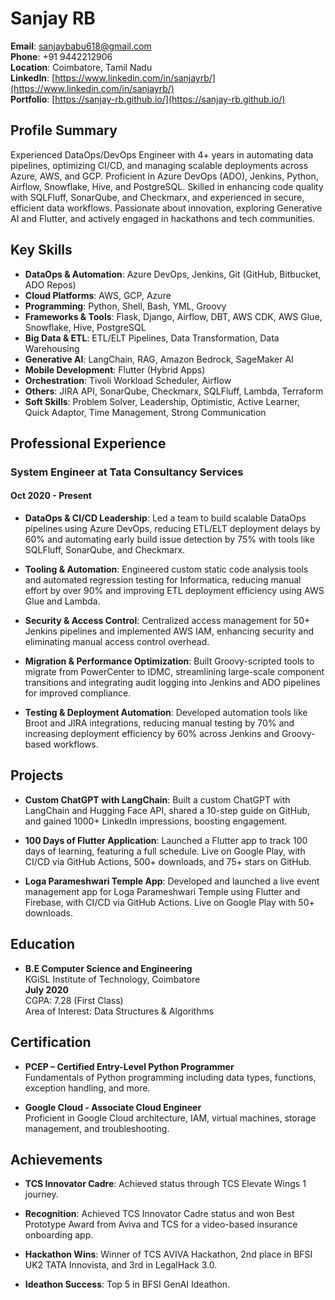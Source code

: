 # Sanjay RB
**Email**: sanjaybabu618@gmail.com  
**Phone**: +91 9442212906  
**Location**: Coimbatore, Tamil Nadu  
**LinkedIn**: [https://www.linkedin.com/in/sanjayrb/](https://www.linkedin.com/in/sanjayrb/)  
**Portfolio**: [https://sanjay-rb.github.io/](https://sanjay-rb.github.io/)

## Profile Summary

Experienced DataOps/DevOps Engineer with 4+ years in automating data pipelines, optimizing CI/CD, and managing scalable deployments across Azure, AWS, and GCP. Proficient in Azure DevOps (ADO), Jenkins, Python, Airflow, Snowflake, Hive, and PostgreSQL. Skilled in enhancing code quality with SQLFluff, SonarQube, and Checkmarx, and experienced in secure, efficient data workflows. Passionate about innovation, exploring Generative AI and Flutter, and actively engaged in hackathons and tech communities.

## Key Skills

- **DataOps & Automation**: Azure DevOps, Jenkins, Git (GitHub, Bitbucket, ADO Repos)
- **Cloud Platforms**: AWS, GCP, Azure
- **Programming**: Python, Shell, Bash, YML, Groovy
- **Frameworks & Tools**: Flask, Django, Airflow, DBT, AWS CDK, AWS Glue, Snowflake, Hive, PostgreSQL
- **Big Data & ETL**: ETL/ELT Pipelines, Data Transformation, Data Warehousing
- **Generative AI**: LangChain, RAG, Amazon Bedrock, SageMaker AI
- **Mobile Development**: Flutter (Hybrid Apps)
- **Orchestration**: Tivoli Workload Scheduler, Airflow
- **Others**: JIRA API, SonarQube, Checkmarx, SQLFluff, Lambda, Terraform
- **Soft Skills**: Problem Solver, Leadership, Optimistic, Active Learner, Quick Adaptor, Time Management, Strong Communication

## Professional Experience

### System Engineer at Tata Consultancy Services  
#### Oct 2020 - Present

- **DataOps & CI/CD Leadership**: Led a team to build scalable DataOps pipelines using Azure DevOps, reducing ETL/ELT deployment delays by 60% and automating early build issue detection by 75% with tools like SQLFluff, SonarQube, and Checkmarx.
  
- **Tooling & Automation**: Engineered custom static code analysis tools and automated regression testing for Informatica, reducing manual effort by over 90% and improving ETL deployment efficiency using AWS Glue and Lambda.
  
- **Security & Access Control**: Centralized access management for 50+ Jenkins pipelines and implemented AWS IAM, enhancing security and eliminating manual access control overhead.

- **Migration & Performance Optimization**: Built Groovy-scripted tools to migrate from PowerCenter to IDMC, streamlining large-scale component transitions and integrating audit logging into Jenkins and ADO pipelines for improved compliance.

- **Testing & Deployment Automation**: Developed automation tools like Broot and JIRA integrations, reducing manual testing by 70% and increasing deployment efficiency by 60% across Jenkins and Groovy-based workflows.

## Projects

- **Custom ChatGPT with LangChain**: Built a custom ChatGPT with LangChain and Hugging Face API, shared a 10-step guide on GitHub, and gained 1000+ LinkedIn impressions, boosting engagement.

- **100 Days of Flutter Application**: Launched a Flutter app to track 100 days of learning, featuring a full schedule. Live on Google Play, with CI/CD via GitHub Actions, 500+ downloads, and 75+ stars on GitHub.

- **Loga Parameshwari Temple App**: Developed and launched a live event management app for Loga Parameshwari Temple using Flutter and Firebase, with CI/CD via GitHub Actions. Live on Google Play with 50+ downloads.

## Education

- **B.E Computer Science and Engineering**  
  KGiSL Institute of Technology, Coimbatore  
  **July 2020**  
  CGPA: 7.28 (First Class)  
  Area of Interest: Data Structures & Algorithms

## Certification

- **PCEP – Certified Entry-Level Python Programmer**  
  Fundamentals of Python programming including data types, functions, exception handling, and more.

- **Google Cloud - Associate Cloud Engineer**  
  Proficient in Google Cloud architecture, IAM, virtual machines, storage management, and troubleshooting.

## Achievements

- **TCS Innovator Cadre**: Achieved status through TCS Elevate Wings 1 journey.

- **Recognition**: Achieved TCS Innovator Cadre status and won Best Prototype Award from Aviva and TCS for a video-based insurance onboarding app.

- **Hackathon Wins**: Winner of TCS AVIVA Hackathon, 2nd place in BFSI UK2 TATA Innovista, and 3rd in LegalHack 3.0.

- **Ideathon Success**: Top 5 in BFSI GenAI Ideathon.